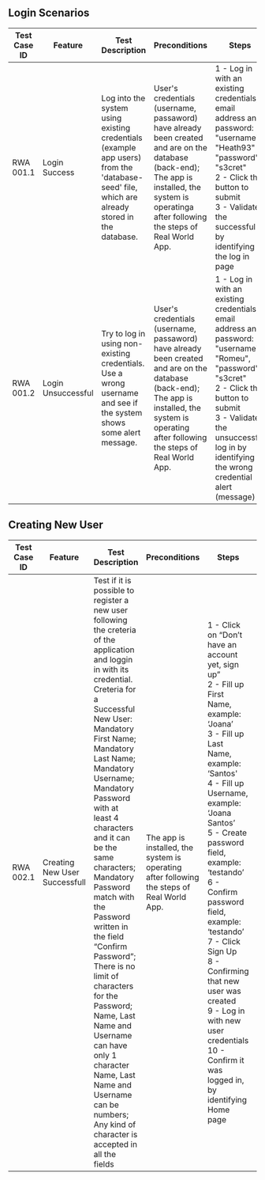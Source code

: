 ## Login Scenarios

| Test Case ID | Feature | Test Description | Preconditions | Steps | Expected Results | Status | Severity | Notes |
|---|-----|-------|-------|-------|-------|------|----|-----|
| RWA 001.1 | Login Success | Log into the system using existing credentials (example app users) from the 'database-seed' file, which are already stored in the database. | User's credentials (username, passaword) have already been created and are on the database (back-end); The app is installed, the system is operatinga after following the steps of Real World App. | 1 - Log in with an existing credentials; email address and password: "username": "Heath93" "password": "s3cret"<br>2 - Click the button to submit<br>3 - Validate the successful by identifying the log in page | Log in successfully, being able to access the user dashboard. | Passed | High | |
| RWA 001.2 | Login Unsuccessful | Try to log in using non-existing credentials. Use a wrong username and see if the system shows some alert message. | User's credentials (username, passaword) have already been created and are on the database (back-end); The app is installed, the system is operating after following the steps of Real World App. | 1 - Log in with an existing credentials; email address and password: "username": "Romeu",  "password": "s3cret"<br>2 - Click the button to submit<br>3 - Validate the unsuccessful log in by identifying the wrong credential alert (message) | Verify an alert message when trying to log in with non existent credentials on database. User should not be able to log in using wrong/non existing credentials. | Passed | High | | 

## Creating New User

| Test Case ID | Feature | Test Description | Preconditions | Steps | Expected Results | Status | Severity | Notes |
|-----|----------|-----------|-----------|-----------|-----------|------|----|-----|
| RWA 002.1 | Creating New User Successfull | Test if it is possible to register a new user following the creteria of the application and loggin in with its credential.<br>Creteria for a Successful New User:<br>Mandatory First Name; Mandatory Last Name; Mandatory Username; Mandatory Password with at least 4 characters and it can be the same characters; Mandatory Password match with the Password written in the field “Confirm Password”; There is no limit of characters for the Password; Name, Last Name and Username can have only 1 character Name, Last Name and Username can be numbers; Any kind of character is accepted in all the fields | The app is installed, the system is operating after following the steps of Real World App. | 1 - Click on “Don’t have an account yet, sign up”<br>2 - Fill up First Name, example: ‘Joana’<br>3 - Fill up Last Name, example: ‘Santos'<br>4 - Fill up Username, example: ‘Joana Santos’<br>5 - Create password field, example: ‘testando’<br>6 - Confirm password field, example: ‘testando’<br>7 - Click Sign Up<br>8 - Confirming that new user was created<br>9 - Log in with new user credentials<br>10 - Confirm it was logged in, by identifying Home page | Verify that it is possible to register a new user, filling up all the information correctly. | Passed | High | |
